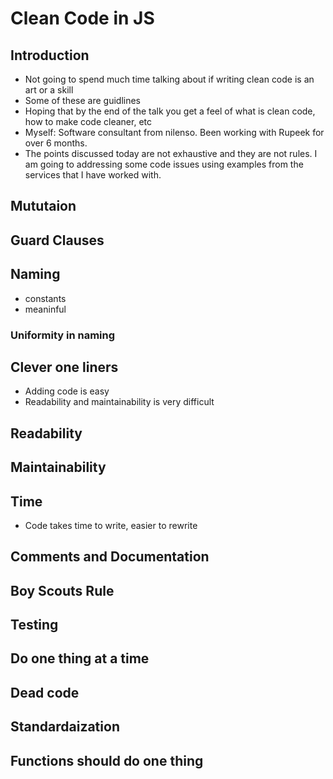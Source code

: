# Clean Code in JS

## Introduction
- Not going to spend much time talking about if writing clean code is an art or a skill
- Some of these are guidlines
- Hoping that by the end of the talk you get a feel of what is clean code, how to make code cleaner, etc
- Myself: Software consultant from nilenso. Been working with Rupeek for over 6 months.
- The points discussed today are not exhaustive and they are not rules. I am going to addressing some code issues using examples from the services that I have worked with.

## Mututaion

## Guard Clauses

## Naming
- constants
- meaninful

### Uniformity in naming

## Clever one liners
- Adding code is easy
- Readability and maintainability is very difficult

## Readability

## Maintainability

## Time
- Code takes time to write, easier to rewrite

## Comments and Documentation

## Boy Scouts Rule

## Testing

## Do one thing at a time

## Dead code

## Standardaization

## Functions should do one thing

